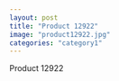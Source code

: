 ```yaml
---
layout: post
title: "Product 12922"
image: "product12922.jpg"
categories: "category1"
---
```

Product 12922
